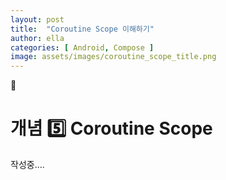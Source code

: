```yaml
---
layout: post
title:  "Coroutine Scope 이해하기"
author: ella
categories: [ Android, Compose ]
image: assets/images/coroutine_scope_title.png
---
```

🤖  
# 개념 5️⃣ Coroutine Scope

작성중....
